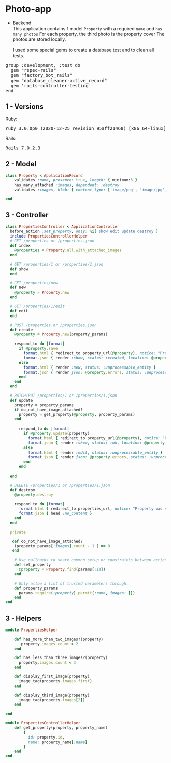 # Photo-app

* Backend <br>
This application contains 1 model `Property` with a required `name` and `has many photos`
For each property, the third photo is the property cover
The photos are stored locally.
<br><br>
I used some special gems to create a database test and to clean all tests.

<pre>
group :development, :test do
  gem "rspec-rails"
  gem "factory_bot_rails"
  gem "database_cleaner-active_record"
  gem 'rails-controller-testing'
end
</pre>


## 1 - Versions
 Ruby:
<pre>ruby 3.0.0p0 (2020-12-25 revision 95aff21468) [x86_64-linux]</pre>

 Rails:
<pre>Rails 7.0.2.3
</pre>

## 2 - Model

```ruby 
class Property < ApplicationRecord
    validates :name, presence: true, length: { minimum:3 }
    has_many_attached :images, dependent: :destroy
    validates :images, blob: { content_type: ['image/png', 'image/jpg', 'image/jpeg'] }

end
```
## 3 - Controller
```ruby
class PropertiesController < ApplicationController
  before_action :set_property, only: %i[ show edit update destroy ]
  include PropertiesControllerHelper
  # GET /properties or /properties.json
  def index
    @properties = Property.all.with_attached_images
  end

  # GET /properties/1 or /properties/1.json
  def show
  end

  # GET /properties/new
  def new
    @property = Property.new
  end

  # GET /properties/1/edit
  def edit
  end

  # POST /properties or /properties.json
  def create
    @property = Property.new(property_params)

    respond_to do |format|
      if @property.save
        format.html { redirect_to property_url(@property), notice: "Property was successfully created." }
        format.json { render :show, status: :created, location: @property }
      else
        format.html { render :new, status: :unprocessable_entity }
        format.json { render json: @property.errors, status: :unprocessable_entity }
      end
    end
  end

  # PATCH/PUT /properties/1 or /properties/1.json
  def update
    property = property_params
    if do_not_have_image_attached?
      property = get_property(@property, property_params) 
    end
    
      respond_to do |format|
        if @property.update(property)
          format.html { redirect_to property_url(@property), notice: "Property was successfully updated." }
          format.json { render :show, status: :ok, location: @property }
        else
          format.html { render :edit, status: :unprocessable_entity }
          format.json { render json: @property.errors, status: :unprocessable_entity }
        end
      end
   
  end

  # DELETE /properties/1 or /properties/1.json
  def destroy
    @property.destroy

    respond_to do |format|
      format.html { redirect_to properties_url, notice: "Property was successfully destroyed." }
      format.json { head :no_content }
    end
  end

  private

   def do_not_have_image_attached?
    (property_params[:images].count - 1 ) == 0
   end

    # Use callbacks to share common setup or constraints between actions.
    def set_property
      @property = Property.find(params[:id])
    end

    # Only allow a list of trusted parameters through.
    def property_params
      params.require(:property).permit(:name, images: [])
    end
end
```

## 3 - Helpers
```ruby
module PropertiesHelper

    def has_more_than_two_images?(property)
       property.images.count > 2
    end

    def has_less_than_three_images?(property)
      property.images.count < 3
    end

    def display_first_image(property)
      image_tag(property.images.first)
    end

    def display_third_image(property)
      image_tag(property.images[2])
    end

end
```

```ruby
module PropertiesControllerHelper
    def get_property(property, property_name)
        { 
          id: property.id,  
          name: property_name[:name] 
        } 
    end
end
``````````````````````````````````
